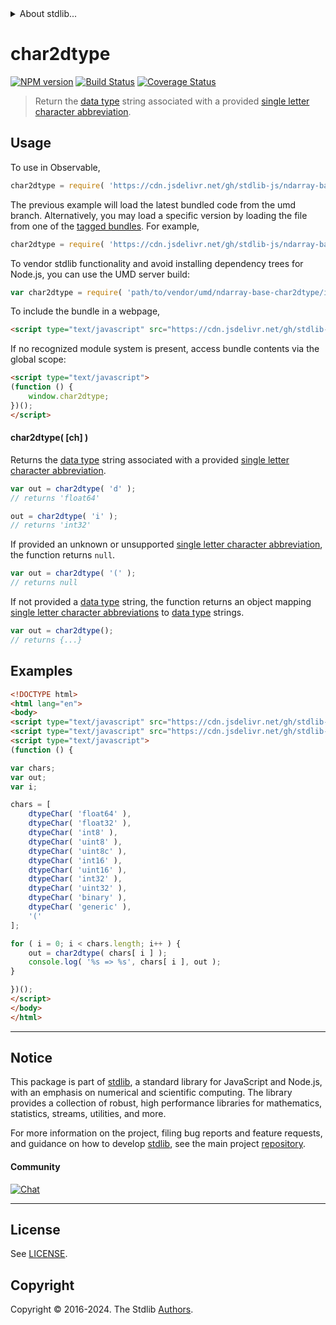 <!--

@license Apache-2.0

Copyright (c) 2021 The Stdlib Authors.

Licensed under the Apache License, Version 2.0 (the "License");
you may not use this file except in compliance with the License.
You may obtain a copy of the License at

   http://www.apache.org/licenses/LICENSE-2.0

Unless required by applicable law or agreed to in writing, software
distributed under the License is distributed on an "AS IS" BASIS,
WITHOUT WARRANTIES OR CONDITIONS OF ANY KIND, either express or implied.
See the License for the specific language governing permissions and
limitations under the License.

-->


<details>
  <summary>
    About stdlib...
  </summary>
  <p>We believe in a future in which the web is a preferred environment for numerical computation. To help realize this future, we've built stdlib. stdlib is a standard library, with an emphasis on numerical and scientific computation, written in JavaScript (and C) for execution in browsers and in Node.js.</p>
  <p>The library is fully decomposable, being architected in such a way that you can swap out and mix and match APIs and functionality to cater to your exact preferences and use cases.</p>
  <p>When you use stdlib, you can be absolutely certain that you are using the most thorough, rigorous, well-written, studied, documented, tested, measured, and high-quality code out there.</p>
  <p>To join us in bringing numerical computing to the web, get started by checking us out on <a href="https://github.com/stdlib-js/stdlib">GitHub</a>, and please consider <a href="https://opencollective.com/stdlib">financially supporting stdlib</a>. We greatly appreciate your continued support!</p>
</details>

# char2dtype

[![NPM version][npm-image]][npm-url] [![Build Status][test-image]][test-url] [![Coverage Status][coverage-image]][coverage-url] <!-- [![dependencies][dependencies-image]][dependencies-url] -->

> Return the [data type][@stdlib/ndarray/dtypes] string associated with a provided [single letter character abbreviation][@stdlib/ndarray/base/dtype-char].

<!-- Section to include introductory text. Make sure to keep an empty line after the intro `section` element and another before the `/section` close. -->

<section class="intro">

</section>

<!-- /.intro -->

<!-- Package usage documentation. -->



<section class="usage">

## Usage

To use in Observable,

```javascript
char2dtype = require( 'https://cdn.jsdelivr.net/gh/stdlib-js/ndarray-base-char2dtype@umd/browser.js' )
```
The previous example will load the latest bundled code from the umd branch. Alternatively, you may load a specific version by loading the file from one of the [tagged bundles](https://github.com/stdlib-js/ndarray-base-char2dtype/tags). For example,

```javascript
char2dtype = require( 'https://cdn.jsdelivr.net/gh/stdlib-js/ndarray-base-char2dtype@v0.2.0-umd/browser.js' )
```

To vendor stdlib functionality and avoid installing dependency trees for Node.js, you can use the UMD server build:

```javascript
var char2dtype = require( 'path/to/vendor/umd/ndarray-base-char2dtype/index.js' )
```

To include the bundle in a webpage,

```html
<script type="text/javascript" src="https://cdn.jsdelivr.net/gh/stdlib-js/ndarray-base-char2dtype@umd/browser.js"></script>
```

If no recognized module system is present, access bundle contents via the global scope:

```html
<script type="text/javascript">
(function () {
    window.char2dtype;
})();
</script>
```

#### char2dtype( \[ch] )

Returns the [data type][@stdlib/ndarray/dtypes] string associated with a provided [single letter character abbreviation][@stdlib/ndarray/base/dtype-char].

```javascript
var out = char2dtype( 'd' );
// returns 'float64'

out = char2dtype( 'i' );
// returns 'int32'
```

If provided an unknown or unsupported [single letter character abbreviation][@stdlib/ndarray/base/dtype-char], the function returns `null`.

```javascript
var out = char2dtype( '(' );
// returns null
```

If not provided a [data type][@stdlib/ndarray/dtypes] string, the function returns an object mapping [single letter character abbreviations][@stdlib/ndarray/base/dtype-char] to [data type][@stdlib/ndarray/dtypes] strings.

```javascript
var out = char2dtype();
// returns {...}
```

</section>

<!-- /.usage -->

<!-- Package usage notes. Make sure to keep an empty line after the `section` element and another before the `/section` close. -->

<section class="notes">

</section>

<!-- /.notes -->

<!-- Package usage examples. -->

<section class="examples">

## Examples

<!-- eslint no-undef: "error" -->

```html
<!DOCTYPE html>
<html lang="en">
<body>
<script type="text/javascript" src="https://cdn.jsdelivr.net/gh/stdlib-js/ndarray-base-dtype-char@umd/browser.js"></script>
<script type="text/javascript" src="https://cdn.jsdelivr.net/gh/stdlib-js/ndarray-base-char2dtype@umd/browser.js"></script>
<script type="text/javascript">
(function () {

var chars;
var out;
var i;

chars = [
    dtypeChar( 'float64' ),
    dtypeChar( 'float32' ),
    dtypeChar( 'int8' ),
    dtypeChar( 'uint8' ),
    dtypeChar( 'uint8c' ),
    dtypeChar( 'int16' ),
    dtypeChar( 'uint16' ),
    dtypeChar( 'int32' ),
    dtypeChar( 'uint32' ),
    dtypeChar( 'binary' ),
    dtypeChar( 'generic' ),
    '('
];

for ( i = 0; i < chars.length; i++ ) {
    out = char2dtype( chars[ i ] );
    console.log( '%s => %s', chars[ i ], out );
}

})();
</script>
</body>
</html>
```

</section>

<!-- /.examples -->

<!-- Section to include cited references. If references are included, add a horizontal rule *before* the section. Make sure to keep an empty line after the `section` element and another before the `/section` close. -->

<section class="references">

</section>

<!-- /.references -->

<!-- Section for related `stdlib` packages. Do not manually edit this section, as it is automatically populated. -->

<section class="related">

</section>

<!-- /.related -->

<!-- Section for all links. Make sure to keep an empty line after the `section` element and another before the `/section` close. -->


<section class="main-repo" >

* * *

## Notice

This package is part of [stdlib][stdlib], a standard library for JavaScript and Node.js, with an emphasis on numerical and scientific computing. The library provides a collection of robust, high performance libraries for mathematics, statistics, streams, utilities, and more.

For more information on the project, filing bug reports and feature requests, and guidance on how to develop [stdlib][stdlib], see the main project [repository][stdlib].

#### Community

[![Chat][chat-image]][chat-url]

---

## License

See [LICENSE][stdlib-license].


## Copyright

Copyright &copy; 2016-2024. The Stdlib [Authors][stdlib-authors].

</section>

<!-- /.stdlib -->

<!-- Section for all links. Make sure to keep an empty line after the `section` element and another before the `/section` close. -->

<section class="links">

[npm-image]: http://img.shields.io/npm/v/@stdlib/ndarray-base-char2dtype.svg
[npm-url]: https://npmjs.org/package/@stdlib/ndarray-base-char2dtype

[test-image]: https://github.com/stdlib-js/ndarray-base-char2dtype/actions/workflows/test.yml/badge.svg?branch=v0.2.0
[test-url]: https://github.com/stdlib-js/ndarray-base-char2dtype/actions/workflows/test.yml?query=branch:v0.2.0

[coverage-image]: https://img.shields.io/codecov/c/github/stdlib-js/ndarray-base-char2dtype/main.svg
[coverage-url]: https://codecov.io/github/stdlib-js/ndarray-base-char2dtype?branch=main

<!--

[dependencies-image]: https://img.shields.io/david/stdlib-js/ndarray-base-char2dtype.svg
[dependencies-url]: https://david-dm.org/stdlib-js/ndarray-base-char2dtype/main

-->

[chat-image]: https://img.shields.io/gitter/room/stdlib-js/stdlib.svg
[chat-url]: https://app.gitter.im/#/room/#stdlib-js_stdlib:gitter.im

[stdlib]: https://github.com/stdlib-js/stdlib

[stdlib-authors]: https://github.com/stdlib-js/stdlib/graphs/contributors

[umd]: https://github.com/umdjs/umd
[es-module]: https://developer.mozilla.org/en-US/docs/Web/JavaScript/Guide/Modules

[deno-url]: https://github.com/stdlib-js/ndarray-base-char2dtype/tree/deno
[deno-readme]: https://github.com/stdlib-js/ndarray-base-char2dtype/blob/deno/README.md
[umd-url]: https://github.com/stdlib-js/ndarray-base-char2dtype/tree/umd
[umd-readme]: https://github.com/stdlib-js/ndarray-base-char2dtype/blob/umd/README.md
[esm-url]: https://github.com/stdlib-js/ndarray-base-char2dtype/tree/esm
[esm-readme]: https://github.com/stdlib-js/ndarray-base-char2dtype/blob/esm/README.md
[branches-url]: https://github.com/stdlib-js/ndarray-base-char2dtype/blob/main/branches.md

[stdlib-license]: https://raw.githubusercontent.com/stdlib-js/ndarray-base-char2dtype/main/LICENSE

[@stdlib/ndarray/dtypes]: https://github.com/stdlib-js/ndarray-dtypes/tree/umd

[@stdlib/ndarray/base/dtype-char]: https://github.com/stdlib-js/ndarray-base-dtype-char/tree/umd

</section>

<!-- /.links -->
